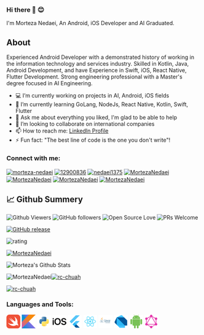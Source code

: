 ### Hi there 👋 😊

I'm Morteza Nedaei, An Android, iOS Developer and AI Graduated.

## About
Experienced Android Developer with a demonstrated history of working in the information technology and services industry. Skilled in Kotlin, Java, Android Development, and have Experience in Swift, iOS, React Native, Flutter Development. Strong engineering professional with a Master's degree focused in AI Engineering.

- 💻 I’m currently working on projects in AI, Android, iOS fields
- 🌱 I’m currently learning GoLang, NodeJs, React Native, Kotlin, Swift, Flutter 
- 💬 Ask me about everything you liked, I'm glad to be able to help
- 👯 I’m looking to collaborate on international companies
- 📫 How to reach me: [LinkedIn Profile](https://www.linkedin.com/in/morteza-nedaei)
- ⚡ Fun fact: "The best line of code is the one you don't write"!


<h3 align="left">Connect with me:</h3>
<p align="left">
<a href="https://linkedin.com/in/morteza-nedaei" target="blank"><img align="center" src="https://img.shields.io/badge/LinkedIn-0077B5?style=for-the-badge&logo=linkedin&logoColor=white" alt="morteza-nedaei" height="40" width="120" /></a>
<a href="https://stackoverflow.com/users/12900836/morteza-nedaei?tab=profile" target="blank"><img align="center" src="https://img.shields.io/badge/Stack_Overflow-FE7A16?style=for-the-badge&logo=stack-overflow&logoColor=white" alt="12900836" height="40" width="120" /></a>
<a href="https://medium.com/@nedaei1375" target="blank"><img align="center" src="https://img.shields.io/badge/Medium-12100E?style=for-the-badge&logo=medium&logoColor=white" alt="nedaei1375" height="40" width="120" /></a>
<a href="https://twitter.com/MortezaNedaei" target="blank"><img align="center" src="https://img.shields.io/badge/Twitter-1DA1F2?style=for-the-badge&logo=twitter&logoColor=white" alt="MortezaNedaei" height="40" width="120" /></a>
<a href="https://discordapp.com/users/MortezaNedaei#6645" target="blank"><img align="center" src="https://img.shields.io/badge/Discord-7289DA?style=for-the-badge&logo=discord&logoColor=white" alt="MortezaNedaei" height="40" width="120" /></a>
<a href="https://telegram.me/MortezaNedaei" target="blank"><img align="center" src="https://img.shields.io/badge/Telegram-2CA5E0?style=for-the-badge&logo=telegram&logoColor=white" alt="MortezaNedaei" height="40" width="120" /></a>
<a href="mailto:nedaei1375@gmail.com" target="blank"><img align="center" src="https://img.shields.io/badge/Gmail-D14836?style=for-the-badge&logo=gmail&logoColor=white" alt="MortezaNedaei" height="40" width="120" /></a>
</p>

## 📈 Github Summery

<p align="left">
<img alt="Github Viewers" src="https://komarev.com/ghpvc/?username=MortezaNedaei&style=flat-square&color=119721">
<img alt="GitHub followers" src="https://img.shields.io/github/followers/MortezaNedaei?style=flat-square&color=fb5050">
<img alt="Open Source Love" src="https://img.shields.io/badge/Open%20Source-%E2%99%A1-pink">
<img alt="PRs Welcome" src="https://img.shields.io/badge/PRs-welcome-1abedb.svg?style=flat&logo=github">
</p>

[![GitHub release](https://img.shields.io/github/v/release/MortezaNedaei/MortezaNedaei?label=Resume&logo=github&style=for-the-badge)](https://docs.google.com/document/d/1aRyDTl1Su6EgNaysuA8b6IdOD4_rSxQwaPcGD8Xwbd8)

![rating](https://img.shields.io/badge/rating-★★★★☆-brightgreen)

<p align="left"> <a href="https://github.com/ryo-ma/github-profile-trophy"><img src="https://github-profile-trophy.vercel.app/?username=MortezaNedaei" alt="MortezaNedaei" /></a> </p>

<img alt="Morteza's Github Stats" src="https://github-readme-stats.vercel.app/api?username=MortezaNedaei&show_icons=true&include_all_commits=true&hide_border=true&theme=chartreuse-dark" />
<p><img align="left" src="https://github-readme-streak-stats.herokuapp.com/?user=MortezaNedaei&theme=chartreuse-dark" alt="MortezaNedaei" /></p>
</p>

<p align="left">
  <a href="https://github.com/MortezaNedaei"><img title="rc-chuah" src="https://github-readme-stats.vercel.app/api/top-langs/?username=MortezaNedaei&layout=compact&theme=chartreuse-dark"></a>
</p>

<p align="left">
  <a href="https://github.com/MortezaNedaei"><img title="rc-chuah" src="https://activity-graph.herokuapp.com/graph?username=MortezaNedaei&layout=compact&theme=chartreuse-dark"></a>
</p>



<h3 align="left">Languages and Tools:</h3>
<p align="left">

<code><img height="36" src="https://raw.githubusercontent.com/github/explore/80688e429a7d4ef2fca1e82350fe8e3517d3494d/topics/swift/swift.png"></code>
<code><img height="36" src="https://raw.githubusercontent.com/github/explore/80688e429a7d4ef2fca1e82350fe8e3517d3494d/topics/kotlin/kotlin.png"></code>
<code><img height="36" src="https://raw.githubusercontent.com/github/explore/80688e429a7d4ef2fca1e82350fe8e3517d3494d/topics/python/python.png"></code>
<code><img height="36" src="https://raw.githubusercontent.com/github/explore/80688e429a7d4ef2fca1e82350fe8e3517d3494d/topics/ios/ios.png"></code>
<code><img height="36" src="https://raw.githubusercontent.com/github/explore/80688e429a7d4ef2fca1e82350fe8e3517d3494d/topics/flutter/flutter.png"></code>
<code><img height="36" src="https://raw.githubusercontent.com/github/explore/80688e429a7d4ef2fca1e82350fe8e3517d3494d/topics/react-native/react-native.png"></code>
<code><img height="36" src="https://raw.githubusercontent.com/github/explore/80688e429a7d4ef2fca1e82350fe8e3517d3494d/topics/java/java.png"></code>
<code><img height="36" src="https://raw.githubusercontent.com/github/explore/80688e429a7d4ef2fca1e82350fe8e3517d3494d/topics/dart/dart.png"></code>
<code><img height="36" src="https://raw.githubusercontent.com/github/explore/80688e429a7d4ef2fca1e82350fe8e3517d3494d/topics/android/android.png"></code>
<code><img height="36" src="https://raw.githubusercontent.com/github/explore/80688e429a7d4ef2fca1e82350fe8e3517d3494d/topics/graphql/graphql.png"></code>

<!--
**MortezaNedaei/MortezaNedaei** is a ✨ _special_ ✨ repository because its `README.md` (this file) appears on your GitHub profile.

Here are some ideas to get you started:

- 🔭 I’m currently working on ...
- 🌱 I’m currently learning ...
- 👯 I’m looking to collaborate on ...
- 🤔 I’m looking for help with ...
- 💬 Ask me about ...
- 📫 How to reach me: ...
- 😄 Pronouns: ...
- ⚡ Fun fact: ...

icons: 
list of badges: https://github.com/alexandresanlim/Badges4-README.md-Profile
https://raw.githubusercontent.com/github/explore/80688e429a7d4ef2fca1e82350fe8e3517d3494d/topics/twitter/twitter.png
-->
